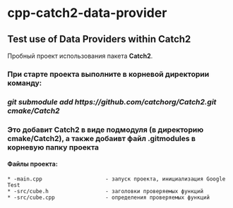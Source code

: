 # cpp-catch2-data-provider
## Test use of Data Providers within Catch2

Пробный проект использования пакета **Catch2**.

### При старте проекта выполните в корневой директории команду:
### _git submodule add https:\//github.com/catchorg/Catch2.git cmake/Catch2_
### Это добавит Catch2 в виде подмодуля (в директорию cmake/Catch2), а также добаивт файл .gitmodules в корневую папку проекта



#### Файлы проекта:

    * -main.cpp                    - запуск проекта, инициализация Google Test
    * -src/cube.h                  - заголовки проверяемых функций
    * -src/cube.cpp                - определения проверяемых функций
